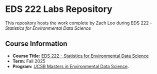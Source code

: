 # EDS 222 Labs Repository

This repository hosts the work complete by Zach Loo during EDS 222 - *Statistics for Environmental Data Science*

## Course Information

- **Course Title:** [EDS 222 - Statistics for Environmental Data Science](https://bren.ucsb.edu/courses/eds-222)
- **Term:** Fall 2025
- **Program:** [UCSB Masters in Environmental Data Science](https://bren.ucsb.edu/masters-programs/master-environmental-data-science).
